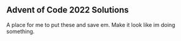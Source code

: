 ## Advent of Code 2022 Solutions
A place for me to put these and save em. Make it look like im doing something.